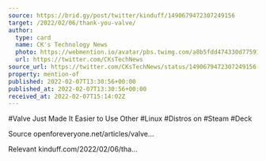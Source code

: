 ```yaml
---
source: https://brid.gy/post/twitter/kinduff/1490679472307249156
target: /2022/02/06/thank-you-valve/
author:
  type: card
  name: CK's Technology News
  photo: https://webmention.io/avatar/pbs.twimg.com/a8b5fdd474330d77591c9bac9561bfe944673b0a5fd356c0a0bf0acc08a99038.png
  url: https://twitter.com/CKsTechNews
source_url: https://twitter.com/CKsTechNews/status/1490679472307249156
property: mention-of
published: 2022-02-07T13:30:56+00:00
published_at: 2022-02-07T13:30:56+00:00
received_at: 2022-02-07T15:14:02Z
---
```


#Valve Just Made It Easier to Use Other #Linux #Distros on #Steam #Deck 

Source
openforeveryone.net/articles/valve…

Relevant
kinduff.com/2022/02/06/tha…